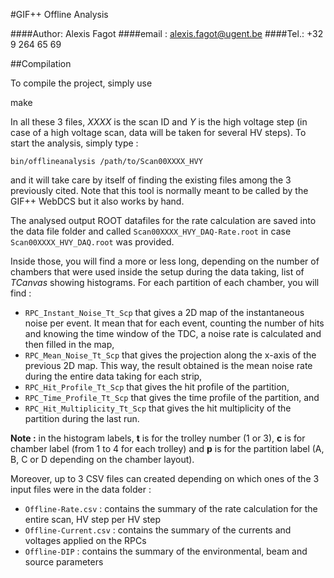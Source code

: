 #GIF++ Offline Analysis

####Author: Alexis Fagot
####email : alexis.fagot@ugent.be
####Tel.: +32 9 264 65 69

##Compilation

To compile the project, simply use

   make

In all these 3 files, *XXXX* is the scan ID and *Y* is the high voltage step (in case of a high voltage scan, data will be taken for several HV steps).
To start the analysis, simply type :

    bin/offlineanalysis /path/to/Scan00XXXX_HVY

and it will take care by itself of finding the existing files among the 3 previously cited.
Note that this tool is normally meant to be called by the GIF++ WebDCS but it also works by hand.

The analysed output ROOT datafiles for the rate calculation are saved into the data file folder and called `Scan00XXXX_HVY_DAQ-Rate.root` in case
`Scan00XXXX_HVY_DAQ.root` was provided.

Inside those, you will find a more or less long, depending on the number of chambers that were used inside the setup during the data taking, list of *TCanvas*
showing histograms.
For each partition of each chamber, you will find :

* `RPC_Instant_Noise_Tt_Scp` that gives a 2D map of the instantaneous noise per event. It mean that for each event, counting the number of hits and knowing the time window of the TDC, a noise rate is calculated and then filled in the map,
* `RPC_Mean_Noise_Tt_Scp` that gives the projection along the x-axis of the previous 2D map. This way, the result obtained is the mean noise rate during the entire data taking for each strip,
* `RPC_Hit_Profile_Tt_Scp` that gives the hit profile of the partition,
* `RPC_Time_Profile_Tt_Scp` that gives the time profile of the partition, and
* `RPC_Hit_Multiplicity_Tt_Scp` that gives the hit multiplicity of the partition during the last run.

**Note :** in the histogram labels, **t** is for the trolley number (1 or 3), **c** is for chamber label (from 1 to 4 for each trolley) and **p** is for the partition label (A, B, C or D depending on the chamber layout).

Moreover, up to 3 CSV files can created depending on which ones of the 3 input files were in the data folder :

* `Offline-Rate.csv` : contains the summary of the rate calculation for the entire scan, HV step per HV step
* `Offline-Current.csv` : contains the summary of the currents and voltages applied on the RPCs
* `Offline-DIP` : contains the summary of the environmental, beam and source parameters
